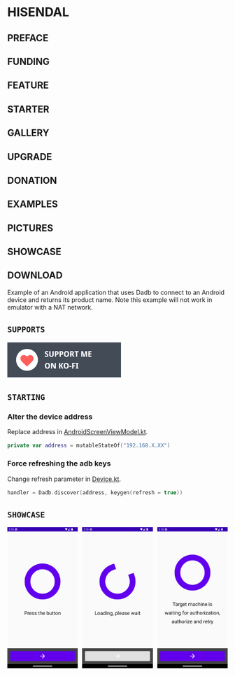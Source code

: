 # HISENDAL

## PREFACE
## FUNDING
## FEATURE
## STARTER
## GALLERY
## 
## 
## UPGRADE

## DONATION
## EXAMPLES
## PICTURES
## SHOWCASE
## DOWNLOAD

Example of an Android application that uses Dadb to connect to an Android device and returns its product name.
Note this example will not work in emulator with a NAT network.

## `SUPPORTS`

<a href="../.." target="_blank"><img src="https://raw.githubusercontent.com/sharpordie/mybadges/main/src/kofi.svg" width="260"></a>

## `STARTING`

### Alter the device address

Replace address in [AndroidScreenViewModel.kt](app/src/main/java/com/example/hisendal/AndroidScreenViewModel.kt).

```kotlin
private var address = mutableStateOf("192.168.X.XX")
```

### Force refreshing the adb keys

Change refresh parameter in [Device.kt](app/src/main/java/com/example/hisendal/Device.kt).

```kotlin
handler = Dadb.discover(address, keygen(refresh = true))
```

## `SHOWCASE`

<a href="assets/img1.png"><img src="assets/img1.png" width="32%"/></a><a><img src="assets/none.png" width="2%"/></a><a href="assets/img2.png"><img src="assets/img2.png" width="32%"/></a><a><img src="assets/none.png" width="2%"/></a><a href="assets/img3.png"><img src="assets/img3.png" width="32%"/></a>
